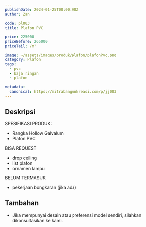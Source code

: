 ```yaml
---
publishDate: 2024-01-25T00:00:00Z
author: Zan

code: pl003
title: Plafon PVC

price: 225000
priceBefore: 265000
priceTail: /m²

image: ~/assets/images/produk/plafon/plafonPvc.png
category: Plafon
tags:
  - pvc
  - baja ringan
  - plafon

metadata:
  canonical: https://mitrabangunkreasi.com/p/jj003
---
```


## Deskripsi

SPESIFIKASI PRODUK:
- Rangka Hollow Galvalum
- Plafon PVC

BISA REQUEST
- drop ceiling
- list plafon
- ornamen lampu

BELUM TERMASUK
- pekerjaan bongkaran (jika ada)

## Tambahan
- Jika mempunyai desain atau preferensi model sendiri, silahkan dikonsultasikan ke kami.